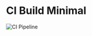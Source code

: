 # CI Build Minimal 
![CI Pipeline](https://github.com/gpiio/ci-build-minimal/actions/workflows/ci.yml/badge.svg)

